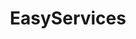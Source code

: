 ---
title: "EasyServices"
heading: "Serverless, Simple and Scalable"
layout: "features"
draft: false

features:
- title: "EasyFAAS"
  description: "Serverless functions. Just upload your code and Docker images and have them running in a second. Offers worry-free storage and NoSQL database access."
  image: "images/features/01.webp"
  link: "pls"

- title: "EasyKube"
  description: "Managed Kubernetes. Do not worry about setting up your cluster and start using your own Kubernetes in seconds. Just download the kubeconfig and start deploying!"
  image: "images/features/02.webp"
  link: "pls"

- title: "EasyDB"
  description: "Managed SQL (Postgresql) and NoSQL (MongoDB) databases. Distributed across two availability zones with data backups for enhanced security and reliability."
  image: "images/features/03.webp"
  link: "pls"

- title: "EasyScale"
  description: "Do you have an application that performs slow or can not handle huge traffic? We can take care of that with Autoscaling and fast computing."
  image: "images/features/04.webp"
  link: "pls"

- title: "EasyStore"
  description: "Storage solutions ranging from archivation (FTP), S3-like interfaces (Minio) to Google Drive and OneDrive like solutions, all safely hosted in Germany."
  image: "images/features/05.webp"
  link: "pls"

- title: "EasyHost"
  description: "Easy Hosting of static and dynamic websites. We can offer Webprogramming as well to get your fast and efficient website up and running."
  image: "images/features/06.webp"
  link: "pls"

- title: "EasyHealth"
  description: "Compliant and safe hosting of medical data and applications. Do not worry about breaches, all according to the German 'Krankenhaus-IT'-Requirements."
  image: "images/features/06.webp"
  link: "pls"

- title: "EasyModel"
  description: "You want to deploy a model safely to the cloud, not worrying about anything? EasyModel hosts your model on German servers in Kubernetes, autoscalable and reliant."
  image: "images/features/06.webp"
  link: "pls"

- title: "Consulting"
  description: "Do you need help with Cloud or Data topics? Contact us."
  image: "images/features/06.webp"
  link: "pls"
---